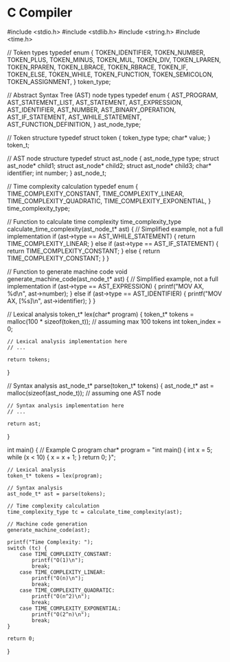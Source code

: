 # C Compiler
#include <stdio.h>
#include <stdlib.h>
#include <string.h>
#include <time.h>

// Token types
typedef enum {
    TOKEN_IDENTIFIER,
    TOKEN_NUMBER,
    TOKEN_PLUS,
    TOKEN_MINUS,
    TOKEN_MUL,
    TOKEN_DIV,
    TOKEN_LPAREN,
    TOKEN_RPAREN,
    TOKEN_LBRACE,
    TOKEN_RBRACE,
    TOKEN_IF,
    TOKEN_ELSE,
    TOKEN_WHILE,
    TOKEN_FUNCTION,
    TOKEN_SEMICOLON,
    TOKEN_ASSIGNMENT,
} token_type;

// Abstract Syntax Tree (AST) node types
typedef enum {
    AST_PROGRAM,
    AST_STATEMENT_LIST,
    AST_STATEMENT,
    AST_EXPRESSION,
    AST_IDENTIFIER,
    AST_NUMBER,
    AST_BINARY_OPERATION,
    AST_IF_STATEMENT,
    AST_WHILE_STATEMENT,
    AST_FUNCTION_DEFINITION,
} ast_node_type;

// Token structure
typedef struct token {
    token_type type;
    char* value;
} token_t;

// AST node structure
typedef struct ast_node {
    ast_node_type type;
    struct ast_node* child1;
    struct ast_node* child2;
    struct ast_node* child3;
    char* identifier;
    int number;
} ast_node_t;

// Time complexity calculation
typedef enum {
    TIME_COMPLEXITY_CONSTANT,
    TIME_COMPLEXITY_LINEAR,
    TIME_COMPLEXITY_QUADRATIC,
    TIME_COMPLEXITY_EXPONENTIAL,
} time_complexity_type;

// Function to calculate time complexity
time_complexity_type calculate_time_complexity(ast_node_t* ast) {
    // Simplified example, not a full implementation
    if (ast->type == AST_WHILE_STATEMENT) {
        return TIME_COMPLEXITY_LINEAR;
    } else if (ast->type == AST_IF_STATEMENT) {
        return TIME_COMPLEXITY_CONSTANT;
    } else {
        return TIME_COMPLEXITY_CONSTANT;
    }
}

// Function to generate machine code
void generate_machine_code(ast_node_t* ast) {
    // Simplified example, not a full implementation
    if (ast->type == AST_EXPRESSION) {
        printf("MOV AX, %d\n", ast->number);
    } else if (ast->type == AST_IDENTIFIER) {
        printf("MOV AX, [%s]\n", ast->identifier);
    }
}

// Lexical analysis
token_t* lex(char* program) {
    token_t* tokens = malloc(100 * sizeof(token_t)); // assuming max 100 tokens
    int token_index = 0;

    // Lexical analysis implementation here
    // ...

    return tokens;
}

// Syntax analysis
ast_node_t* parse(token_t* tokens) {
    ast_node_t* ast = malloc(sizeof(ast_node_t)); // assuming one AST node

    // Syntax analysis implementation here
    // ...

    return ast;
}

int main() {
    // Example C program
    char* program = "int main() { int x = 5; while (x < 10) { x = x + 1; } return 0; }";

    // Lexical analysis
    token_t* tokens = lex(program);

    // Syntax analysis
    ast_node_t* ast = parse(tokens);

    // Time complexity calculation
    time_complexity_type tc = calculate_time_complexity(ast);

    // Machine code generation
    generate_machine_code(ast);

    printf("Time Complexity: ");
    switch (tc) {
        case TIME_COMPLEXITY_CONSTANT:
            printf("O(1)\n");
            break;
        case TIME_COMPLEXITY_LINEAR:
            printf("O(n)\n");
            break;
        case TIME_COMPLEXITY_QUADRATIC:
            printf("O(n^2)\n");
            break;
        case TIME_COMPLEXITY_EXPONENTIAL:
            printf("O(2^n)\n");
            break;
    }

    return 0;
}

